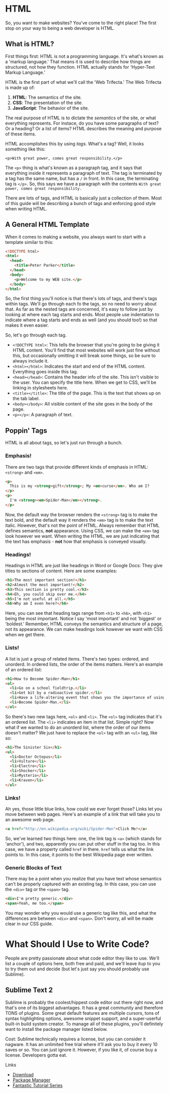 # HTML
So, you want to make websites? You've come to the right place! The first stop on your way to being a web developer is HTML.

## What is HTML?
First things first: HTML is not a programming language. It's what's known as a 'markup language.' That means it is used to describe how things are structured, not how they function. HTML actually stands for 'Hyper-Text Markup Language.' 

HTML is the first part of what we'll call the 'Web Trifecta.' The Web Trifecta is made up of:

1. **HTML**: The semantics of the site.
2. **CSS**: The presentation of the site.
3. **JavaScript**: The behavior of the site.

The real purpose of HTML is to dictate the *semantics* of the site, or what everything represents. For instace, do you have some paragraphs of text? Or a heading? Or a list of items? HTML describes the meaning and purpose of these items.

HTML accomplishes this by using *tags*. What's a tag? Well, it looks something like this:

```
<p>With great power, comes great responsibility.</p>
```

The ```<p>``` thing is what's known as a paragraph tag, and it says that everything inside it represents a paragraph of text. The tag is terminated by a tag has the same name, but has a ```/``` in front. In this case, the terminating tag is ```</p>```. So, this says we have a paragraph with the contents ```With great power, comes great responsibility.```

There are lots of tags, and HTML is basically just a collection of them. Most of this guide will be describing a bunch of tags and enforcing good style when writing HTML.

## A General HTML Template
When it comes to making a website, you always want to start with a template similar to this:

```HTML
<!DOCTYPE html>
<html>
  <head>
    <title>Peter Parker</title>
  </head>
  <body>
    <p>Welcome to my WEB site.</p>
  </body>
</html>
```

So, the first thing you'll notice is that there's lots of tags, and there's tags within tags. We'll go through each fo the tags, so no need to worry about that. As far as the nested tags are concerned, it's easy to follow just by looking at where each tag starts and ends. Most people use indentation to indicate where a tag starts and ends as well (and you should too!) so that makes it even easier.

So, let's go through each tag.

* ```<!DOCTYPE html>```: This tells the browser that you're going to be giving it HTML content. You'll find that most websites will work just fine without this, but occasionally omitting it will break some things, so be sure to always include it.
* ```<html></html>```: Indicates the start and end of the HTML content. Everything goes inside this tag.
* ```<head></head>```: Contains the header info of the site. This isn't visible to the user. You can specify the title here. When we get to CSS, we'll be linking in stylesheets here. 
* ```<title></title>```: The title of the page. This is the text that shows up on the tab label.
* ```<body></body>```: All visible content of the site goes in the body of the page.
* ```<p></p>```: A paragraph of text.

## Poppin' Tags
HTML is all about tags, so let's just run through a bunch.

### Emphasis!
There are two tags that provide different kinds of emphasis in HTML: ```<strong>``` and ```<em>```. 

```HTML
<p>
  This is my <strong>gift</strong>; My <em>curse</em>. Who am I?
</p>
<p>
  I'm <strong><em>Spider-Man</em></strong>.
</p>
```

Now, the default way the browser renders the ```<strong>``` tag is to make the text bold, and the default way it renders the ```<em>``` tag is to make the text italic. However, that's not the point of HTML. Always remember that HTML defines semantics, **not** appearance. Using CSS, we can make the ```<em>``` tag look however we want. When writing the HTML, we are just indicating that the text has emphasis - **not** how that emphasis is conveyed visually.

### Headings!
Headings in HTML are just like headings in Word or Google Docs: They give titles to sections of content. Here are some examples:

```HTML
<h1>The most important section!</h1>
<h2>Almost the most important!</h2>
<h3>This section is pretty cool.</h3>
<h4>Eh, you could skip over me.</h4>
<h5>I'm not useful at all.</h5>
<h6>Why am I even here?</h6>
```

Here, you can see that heading tags range from ```<h1>``` to ```<h6>```, with ```<h1>``` being the most important. Notice I say 'most important' and not 'biggest' or 'boldest.' Remember, HTML conveys the semantics and structure of a page, not its appearance. We can make headings look however we want with CSS when we get there.

### Lists!
A list is just a group of related items. There's two types: ordered, and unorderd. In ordered lists, the order of the items matters. Here's an example of an ordered list:

```HTML
<h1>How to Become Spider-Man</h1>
<ol>
  <li>Go on a school fieldtrip.</li>
  <li>Get bit by a radioactive spider.</li>
  <li>Have a life-altering event that shows you the importance of using your powers for the benefit of others.</li>
  <li>Become Spider-Man.</li>
</ol>
```

So there's two new tags here, ```<ol>``` and ```<li>```. The ```<ol>``` tag indicates that it's an ordered list. The ```<li>``` indicates an item in that list. Simple right? Now what if we wanted to do an unorderd list, where the order of our items doesn't matter? We just have to replace the ```<ol>``` tag with an ```<ul>``` tag, like so:

```HTML
<h1>The Sinister Six</h1>
<ul>
  <li>Doctor Octopus</li>
  <li>Vulture</li>
  <li>Electro</li>
  <li>Shocker</li>
  <li>Mysterio</li>
  <li>Kraven</li>
</ul>
```

### Links!
Ah yes, those little blue links, how could we ever forget those? Links let you move between web pages. Here's an example of a link that will take you to an awesome web page.

```HTML
<a href="http://en.wikipedia.org/wiki/Spider-Man">Click Me!</a>
```

So, we've learned two things here: one, the link tag is ```<a>``` (which stands for 'anchor'), and two, apparently you can put other stuff in the tag too. In this case, we have a property called ```href``` in there. ```href``` tells us what the link points to. In this case, it points to the best Wikipedia page ever written.


### Generic Blocks of Text
There may be a point when you realize that you have text whose semantics can't be properly captured with an existing tag. In this case, you can use the ```<div>``` tag or the ```<span>``` tag.

```HTML
<div>I'm pretty generic.</div>
<span>Yeah, me too.</span>
```

You may wonder why you would use a generic tag like this, and what the differences are between ```<div>``` and ```<span>```. Don't worry, all will be made clear in our CSS guide. 

# What Should I Use to Write Code?
People are pretty passionate about what code editor they like to use. We'll list a couple of options here, both free and paid, and we'll leave itup to you to try them out and decide (but let's just say you should probably use Sublime). 

## Sublime Text 2
Sublime is probably the coolest/hippest code editor out there right now, and that's one of its biggest advantages. It has a great community and therefore TONS of plugins. Some great default features are multiple cursors, tons of syntax highlighting options, awesome snippet support, and a super-userful built-in build system creator. To manage all of these plugins, you'll definitely want to install the package manager listed below.

Cost: Sublime technically requires a license, but you can consider it nagware. It has an unlimited free trial where it'll ask you to buy it every 10 saves or so. You can just ignore it. However, if you like it, of course buy a license. Developers gotta eat.

Links
* [Download](http://www.sublimetext.com/2)
* [Package Manager](https://sublime.wbond.net/installation#st2)
* [Fantastic Tutorial Series](https://tutsplus.com/course/improve-workflow-in-sublime-text-2/#tips,_techniques_and_modifications)

